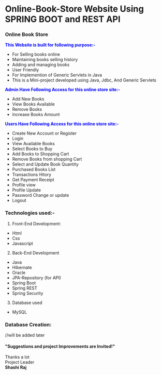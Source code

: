 # Online-Book-Store Website Using SPRING BOOT and REST API 
### Online Book Store
<span style="color:blue">**This Website is built for following purpose:-**</span>
- For Selling books online
- Maintaining books selling history
- Adding and managing books
- User Friendly
- For Implemention of Generic Servlets in Java
- This is a Mini-project developed using Java, Jdbc, And Generic Servlets

<span style="color:blue">**Admin Have Following Access for this online store site:-**</span>
- Add New Books
- View Books Available
- Remove Books
- Increase Books Amount

<span style="color:blue">**Users Have Following Access for this online store site:-**</span>
- Create New Account or Register
- Login
- View Available Books
- Select Books to Buy
- Add Books to Shopping Cart
- Remove Books from shopping Cart
- Select and Update Book Quantity
- Purchased Books List
- Transactions Hitory
- Get Payment Receipt
- Profile view
- Profile Update
- Password Change or update
- Logout

### Technologies used:-
1. Front-End Development:
- Html
- Css
- Javascript

2. Back-End Development
- Java
- Hibernate
- Oracle
- JPA-Repository (for API)
- Spring Boot
- Spring REST
- Spring Security

3. Database used
- MySQL

### Database Creation:

//will be added later


#### "Suggestions and project Improvements are Invited!"

<bold>Thanks a lot</bold><br/>
                                                                                                        Project Leader<br/>
                                                                                                         <b>Shashi Raj</b>
